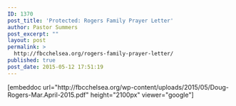 ```yaml
---
ID: 1370
post_title: 'Protected: Rogers Family Prayer Letter'
author: Pastor Summers
post_excerpt: ""
layout: post
permalink: >
  http://fbcchelsea.org/rogers-family-prayer-letter/
published: true
post_date: 2015-05-12 17:51:19
---
```

<p>[embeddoc url="http://fbcchelsea.org/wp-content/uploads/2015/05/Doug-Rogers-Mar.April-2015.pdf" height="2100px" viewer="google"]</p>